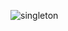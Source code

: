 ![singleton](https://github.com/Rotiv03/Bertoti/assets/89108257/40727215-530e-4217-8e6b-7157754b3c12)
